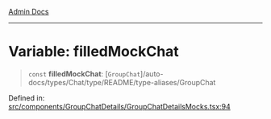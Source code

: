 [Admin Docs](/)

***

# Variable: filledMockChat

> `const` **filledMockChat**: [`GroupChat`]/auto-docs/types/Chat/type/README/type-aliases/GroupChat

Defined in: [src/components/GroupChatDetails/GroupChatDetailsMocks.tsx:94](https://github.com/PalisadoesFoundation/talawa-admin/blob/main/src/components/GroupChatDetails/GroupChatDetailsMocks.tsx#L94)
